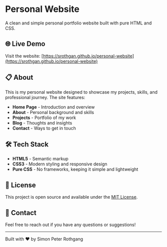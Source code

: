 # Personal Website

A clean and simple personal portfolio website built with pure HTML and CSS.

## 🌐 Live Demo

Visit the website: [https://srothgan.github.io/personal-website](https://srothgan.github.io/personal-website)

## 📋 About

This is my personal website designed to showcase my projects, skills, and professional journey. The site features:

- **Home Page** - Introduction and overview
- **About** - Personal background and skills
- **Projects** - Portfolio of my work
- **Blog** - Thoughts and insights
- **Contact** - Ways to get in touch

## 🛠️ Tech Stack

- **HTML5** - Semantic markup
- **CSS3** - Modern styling and responsive design
- **Pure CSS** - No frameworks, keeping it simple and lightweight

## 📝 License

This project is open source and available under the [MIT License](LICENSE).

## 📧 Contact

Feel free to reach out if you have any questions or suggestions!

---

Built with ❤️ by Simon Peter Rothgang